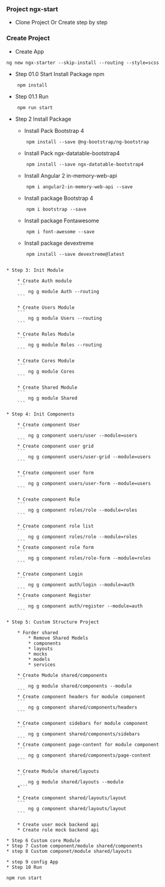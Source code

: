 ### Project ngx-start
* Clone Project Or Create step by step

### Create Project

* Create App
```
ng new ngx-starter --skip-install --routing --style=scss

```

* Step 01.0 Start
Install Package npm

``` 
    npm install
```

* Step 01.1 Run 
```
    npm run start
```

* Step 2 Install Package
    * Install Pack Bootstrap 4
    ```
        npm install --save @ng-bootstrap/ng-bootstrap
    ```
    * Install Pack ngx-datatable-bootstrap4
    ```
        npm install --save ngx-datatable-bootstrap4 
    ```

    * Install Angular 2 in-memory-web-api
    ```
        npm i angular2-in-memory-web-api --save
    ```

    * Install package Bootstrap 4
    ```
        npm i bootstrap --save
    ```
    * Install package Fontawesome
    ```
        npm i font-awesome --save
    ```
    * Install package devextreme
    ```
        npm install --save devextreme@latest
```

* Step 3: Init Module

    * Create Auth module
    ```
        ng g module Auth --routing
    ```

    * Create Users Module
    ```
        ng g module Users --routing
    ```

    * Create Roles Module
    ```
        ng g module Roles --routing
    ```

    * Create Cores Module
    ```
        ng g module Cores
    ```

    * Create Shared Module
    ```
        ng g module Shared
    ```

* Step 4: Init Components

    * Create component User
    ```
        ng g component users/user --module=users
    ```
    * Create component user grid
    ```
        ng g component users/user-grid --module=users
    ```

    * Create component user form
    ```
        ng g component users/user-form --module=users
    ```

    * Create component Role
    ```
        ng g component roles/role --module=roles
    ```

    * Create component role list
    ```
        ng g component roles/role --module=roles
    ```
    * Create component role form
    ```
        ng g component roles/role-form --module=roles
    ```

    * Create component Login
    ```
        ng g component auth/login --module=auth
    ```
    * Create component Register
    ```
        ng g component auth/register --module=auth
    ```

* Step 5: Custom Structure Project

    * Forder shared
        * Remove Shared Models
        * components
        * layouts
        * mocks
        * models
        * services

    * Create Module shared/components
    ```
        ng g module shared/components --module
    ```
    * Create component headers for module component
    ```
        ng g component shared/components/headers
    ```

    * Create component sidebars for module component
    ```
        ng g component shared/components/sidebars
    ```
    * Create component page-content for module component
    ```
        ng g component shared/components/page-content
    ```

    * Create Module shared/layouts
    ```
        ng g module shared/layouts --module
    *```

    * Create component shared/layouts/layout
    ```
        ng g component shared/layouts/layout
    ```

    * Create user mock backend api
    * Create role mock backend api

* Step 6 Custom core Module
* Step 7 Custom component/module shared/components
* step 8 Custom componet/module shared/layouts

* step 9 config App
* Step 10 Run
```
    npm run start
```
